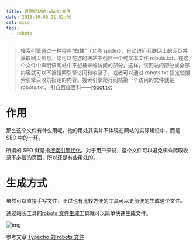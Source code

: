```yaml
---
title: 设置网站的robots文件
date: 2018-10-09 21:02:00
cat: misc
tags:
  - rebots
---
```


> 搜索引擎通过一种程序“蜘蛛”（又称 spider），自动访问互联网上的网页并获取网页信息。您可以在您的网站中创建一个纯文本文件 robots.txt，在这个文件中声明该网站中不想被蜘蛛访问的部分，这样，该网站的部分或全部内容就可以不被搜索引擎访问和收录了，或者可以通过 robots.txt 指定使搜索引擎只收录指定的内容。搜索引擎爬行网站第一个访问的文件就是 robots.txt。
> 引自百度百科——[robot.txt][1]

# 作用

那么这个文件有什么用呢，他的用处其实并不体现在网站的实际建设中，而是 SEO 中的一环。

所谓的 SEO 就是指[搜索引擎优化][2]。对于用户来说，这个文件可以避免蜘蛛爬取收录不必要的页面，所以还是有些用处的。

# 生成方式

虽然可以直接手写文件，不过也有比较方便的工具可以更简便的生成这个文件。

通过站长工具的[robots 文件生成][3]工具就可以简单快速生成文件。

![img][4]

参考文章
[Typecho 的 robots 文件][5]

[1]: https://baike.baidu.com/item/robot.txt/3936191?fr=aladdin
[2]: https://baike.baidu.com/item/%E6%90%9C%E7%B4%A2%E5%BC%95%E6%93%8E%E4%BC%98%E5%8C%96/3132
[3]: http://tool.chinaz.com/robots/
[4]: https://cdn.jsdelivr.net/gh/LuckyRabbitFeet/rabbitfeet.net@master/res/%E8%AE%BE%E7%BD%AE%E7%BD%91%E7%AB%99%E7%9A%84robots%E6%96%87%E4%BB%B6/img.png
[5]: https://www.9imc.cn/archives/14/
